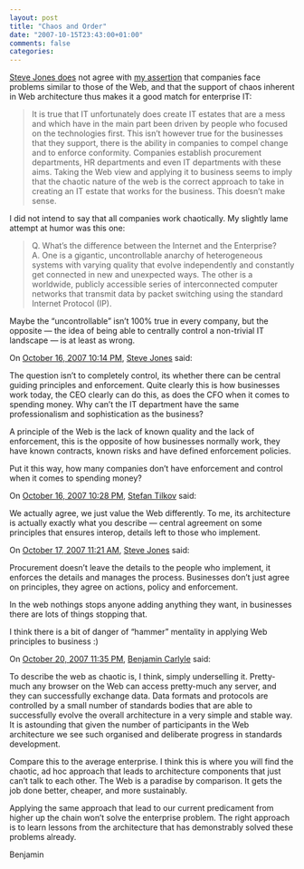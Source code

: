 ```yaml
---
layout: post
title: "Chaos and Order"
date: "2007-10-15T23:43:00+01:00"
comments: false
categories: 
---
```


<p><a href="http://service-architecture.blogspot.com/2007/10/should-it-deliberately-create-chaos.html">Steve Jones does</a> not agree with <a href="/blog/st/2007/10/09/rest_vs_soa_presentation.html">my assertion</a> that companies face problems similar to those of the Web, and that the support of chaos inherent in Web architecture thus makes it a good match for enterprise IT:</p>

<blockquote>
<p>It is true that IT unfortunately does create IT estates that are a mess and which have in the main part been driven by people who focused on the technologies first. This isn&#8217;t however true for the businesses that they support, there is the ability in companies to compel change and to enforce conformity. Companies establish procurement departments, HR departments and even IT departments with these aims. Taking the Web view and applying it to business seems to imply that the chaotic nature of the web is the correct approach to take in creating an IT estate that works for the business. This doesn&#8217;t make sense.</p>
</blockquote>

<p>I did not intend to say that all companies work chaotically. My slightly lame attempt at humor was this one:</p>

<blockquote>
<p>Q. What&#8217;s the difference between the Internet and the Enterprise?<br />A. One is a gigantic, uncontrollable anarchy of heterogeneous systems with varying quality that evolve independently and constantly get connected in new and unexpected ways. The other is a worldwide, publicly accessible series of interconnected computer networks that transmit data by packet switching using the standard Internet Protocol (IP).</p>
</blockquote>

<p>Maybe the &#8220;uncontrollable&#8221; isn&#8217;t 100% true in every company, but the opposite &#8212; the idea of being able to centrally control a non-trivial IT landscape &#8212; is at least as wrong.</p>

<section class="comments">



<div class="comment" id="comment-1483">
On <a href="#comment-1483" title="Permalink to this comment">October 16, 2007 10:14 PM</a>, <a href="http://service-architecture.blogspot.com" title="http://service-architecture.blogspot.com" rel="nofollow">Steve Jones</a>
said:
<p>The question isn&#8217;t to completely control, its whether there can be central guiding principles and enforcement.  Quite clearly this is how businesses work today, the CEO clearly can do this, as does the CFO when it comes to spending money.  Why can&#8217;t the IT department have the same professionalism and sophistication as the business?</p>

<p>A principle of the Web is the lack of known quality and the lack of enforcement, this is the opposite of how businesses normally work, they have known contracts, known risks and have defined enforcement policies.</p>

<p>Put it this way, how many companies don&#8217;t have enforcement and control when it comes to spending money?</p>


<div class="comment" id="comment-1484">
On <a href="#comment-1484" title="Permalink to this comment">October 16, 2007 10:28 PM</a>, <a href="/en/staff/st/">Stefan Tilkov</a>
said:
<p>We actually agree, we just value the Web differently. To me, its architecture is actually exactly what you describe &#8212; central agreement on some principles that ensures interop, details left to those who implement.</p>


<div class="comment" id="comment-1485">
On <a href="#comment-1485" title="Permalink to this comment">October 17, 2007 11:21 AM</a>, <a href="http://service-architecture.blogspot.com" title="http://service-architecture.blogspot.com" rel="nofollow">Steve Jones</a>
said:
<p>Procurement doesn&#8217;t leave the details to the people who implement, it enforces the details and manages the process.  Businesses don&#8217;t just agree on principles, they agree on actions, policy and enforcement.</p>

<p>In the web nothings stops anyone adding anything they want, in businesses there are lots of things stopping that. </p>

<p>I think there is a bit of danger of &#8220;hammer&#8221; mentality in applying Web principles to business :)</p>


<div class="comment" id="comment-1486">
On <a href="#comment-1486" title="Permalink to this comment">October 20, 2007 11:35 PM</a>, <a href="http://soundadvice.id.au/blog/" title="http://soundadvice.id.au/blog/" rel="nofollow">Benjamin Carlyle</a>
said:
<p>To describe the web as chaotic is, I think, simply underselling it. Pretty-much any browser on the Web can access pretty-much any server, and they can successfully exchange data. Data formats and protocols are controlled by a small number of standards bodies that are able to successfully evolve the overall architecture in a very simple and stable way. It is astounding that given the number of participants in the Web architecture we see such organised and deliberate progress in standards development.</p>

<p>Compare this to the average enterprise. I think this is where you will find the chaotic, ad hoc approach that leads to architecture components that just can&#8217;t talk to each other. The Web is a paradise by comparison. It gets the job done better, cheaper, and more sustainably.</p>

<p>Applying the same approach that lead to our current predicament from higher up the chain won&#8217;t solve the enterprise problem. The right approach is to learn lessons from the architecture that has demonstrably solved these problems already.</p>

<p>Benjamin</p>


</section>

